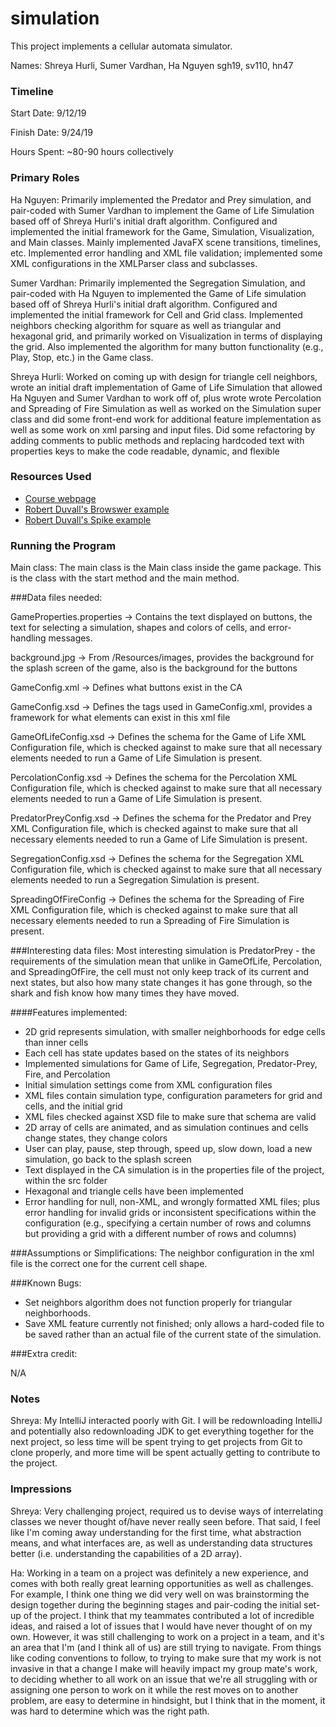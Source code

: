 simulation
====

This project implements a cellular automata simulator.

Names: Shreya Hurli, Sumer Vardhan, Ha Nguyen
sgh19, sv110, hn47

### Timeline

Start Date: 9/12/19

Finish Date: 9/24/19

Hours Spent: ~80-90 hours collectively

### Primary Roles
Ha Nguyen: Primarily implemented the Predator and Prey simulation, and pair-coded with Sumer Vardhan to implement the 
Game of Life Simulation based off of Shreya Hurli's initial draft algorithm. Configured and implemented the initial
framework for the Game, Simulation, Visualization, and Main classes. Mainly implemented JavaFX scene transitions, 
timelines, etc. Implemented error handling and XML file validation; implemented some XML configurations in the XMLParser
 class and subclasses. 

Sumer Vardhan: Primarily implemented the Segregation Simulation, and pair-coded with Ha Nguyen to implemented the Game
of Life simulation based off of Shreya Hurli's initial draft algorithm. Configured and implemented the initial framework 
for Cell and Grid class. Implemented neighbors checking algorithm for square as well as triangular and hexagonal grid, 
and primarily worked on Visualization in terms of displaying the grid. Also implemented the algorithm for many button 
functionality (e.g., Play, Stop, etc.) in the Game class. 

Shreya Hurli: Worked on coming up with design for triangle cell neighbors, wrote an initial draft implementation of Game
of Life Simulation that allowed Ha Nguyen and Sumer Vardhan to work off of, plus wrote 
wrote Percolation and Spreading of Fire Simulation as well as worked on the Simulation super class
and did some front-end work for additional feature implementation
as well as some work on xml parsing and input files. Did some refactoring by adding comments to public methods and 
replacing hardcoded text with properties keys to make the code readable, dynamic, and flexible


### Resources Used
* [Course webpage](https://www2.cs.duke.edu/courses/compsci308/current/)
* [Robert Duvall's Browswer example](https://coursework.cs.duke.edu/compsci308_2019fall/lab_browser)
* [Robert Duvall's Spike example](https://coursework.cs.duke.edu/compsci308_2019fall/spike_simulation)


### Running the Program

Main class: The main class is the Main class inside the game package. This is the class with the start 
method and the main method.

###Data files needed: 

GameProperties.properties -> Contains the text displayed on buttons, the text for selecting a simulation, shapes and 
colors of cells, and error-handling messages.

background.jpg -> From /Resources/images, provides the background for the splash screen
of the game, also is the background for the buttons

GameConfig.xml -> Defines what buttons exist in the CA

GameConfig.xsd -> Defines the tags used in GameConfig.xml, provides a framework for what elements can exist in
this xml file

GameOfLifeConfig.xsd -> Defines the schema for the Game of Life XML Configuration file, which is checked against to make
sure that all necessary elements needed to run a Game of Life Simulation is present.

PercolationConfig.xsd -> Defines the schema for the Percolation XML Configuration file, which is checked against to make
sure that all necessary elements needed to run a Game of Life Simulation is present.

PredatorPreyConfig.xsd -> Defines the schema for the Predator and Prey XML Configuration file, which is checked against to make
                          sure that all necessary elements needed to run a Game of Life Simulation is present.
                          
SegregationConfig.xsd -> Defines the schema for the Segregation XML Configuration file, which is checked against to make
                         sure that all necessary elements needed to run a Segregation Simulation is present.

SpreadingOfFireConfig -> Defines the schema for the Spreading of Fire XML Configuration file, which is checked against to make
                         sure that all necessary elements needed to run a Spreading of Fire Simulation is present.

###Interesting data files:
Most interesting simulation is PredatorPrey - the requirements of the simulation mean that unlike in GameOfLife, Percolation,
and SpreadingOfFire, the cell must not only keep track of its current and next states, but also how many state changes it 
has gone through, so the shark and fish know how many times they have moved.

####Features implemented:

* 2D grid represents simulation, with smaller neighborhoods for edge cells
than inner cells
* Each cell has state updates based on the states of its neighbors
* Implemented simulations for Game of Life, Segregation, Predator-Prey, Fire, and
Percolation
* Initial simulation settings come from XML configuration files 
* XML files contain simulation type, configuration parameters for grid and cells, 
and the initial grid
* XML files checked against XSD file to make sure that schema are valid
* 2D array of cells are animated, and as simulation continues and cells change states,
they change colors 
* User can play, pause, step through, speed up, slow down, load a new simulation,
go back to the splash screen
* Text displayed in the CA simulation is in the properties file of the project, within the src folder
* Hexagonal and triangle cells have been implemented
* Error handling for null, non-XML, and wrongly formatted XML files; plus error handling for invalid grids or 
inconsistent specifications within the configuration (e.g., specifying a certain number of rows and columns but providing
a grid with a different number of rows and columns)

###Assumptions or Simplifications:
The neighbor configuration in the xml file is the correct one for the current cell shape.


###Known Bugs:
* Set neighbors algorithm does not function properly for triangular neighborhoods.
* Save XML feature currently not finished; only allows a hard-coded file to be saved rather than an actual file of the
current state of the simulation. 

###Extra credit:

N/A

### Notes

Shreya: My IntelliJ interacted poorly with Git. I will be redownloading IntelliJ and potentially also redownloading JDK
to get everything together for the next project, so less time will be spent trying to get projects from Git to clone
properly, and more time will be spent actually getting to contribute to the project. 

### Impressions

Shreya: Very challenging project, required us to devise ways of interrelating classes we never thought of/have never 
really seen before. That said, I feel like I'm coming away understanding for the first time, what abstraction means, and
what interfaces are, as well as understanding data structures better (i.e. understanding the capabilities of a 2D array).

Ha: Working in a team on a project was definitely a new experience, and comes with both really great learning opportunities 
as well as challenges. For example, I think one thing we did very well on was brainstorming the design together during
the beginning stages and pair-coding the initial set-up of the project. I think that my teammates contributed a lot of
incredible ideas, and raised a lot of issues that I would have never thought of on my own. However, it was still challenging
to work on a project in a team, and it's an area that I'm (and I think all of us) are still trying to navigate. From things
like coding conventions to follow, to trying to make sure that my work is not invasive in that a change I make will
heavily impact my group mate's work, to deciding whether to all work on an issue that we're all struggling with or 
assigning one person to work on it while the rest moves on to another problem, are easy to determine in hindsight, but I
think that in the moment, it was hard to determine which was the right path. 
